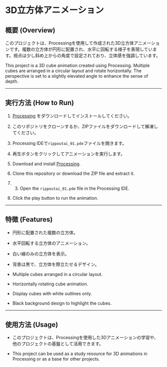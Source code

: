 # 3D立方体アニメーション

## 概要 (Overview)
このプロジェクトは、Processingを使用して作成された3D立方体アニメーションです。複数の立方体が円形に配置され、水平に回転する様子を表現しています。視点は少し斜め上からの角度で設定されており、立体感を強調しています。

This project is a 3D cube animation created using Processing. Multiple cubes are arranged in a circular layout and rotate horizontally. The perspective is set to a slightly elevated angle to enhance the sense of depth.

---

## 実行方法 (How to Run)
1. [Processing](https://processing.org/download) をダウンロードしてインストールしてください。
2. このリポジトリをクローンするか、ZIPファイルをダウンロードして解凍してください。
3. Processing IDEで`rippoutai_01.pde`ファイルを開きます。
4. 再生ボタンをクリックしてアニメーションを実行します。

1. Download and install [Processing](https://processing.org/download).
2. Clone this repository or download the ZIP file and extract it.
3. 3. Open the `rippoutai_01.pde` file in the Processing IDE.
4. Click the play button to run the animation.

---

## 特徴 (Features)
- 円形に配置された複数の立方体。
- 水平回転する立方体のアニメーション。
- 白い線のみの立方体を表示。
- 背景は黒で、立方体を際立たせるデザイン。

- Multiple cubes arranged in a circular layout.
- Horizontally rotating cube animation.
- Display cubes with white outlines only.
- Black background design to highlight the cubes.

---

## 使用方法 (Usage)
- このプロジェクトは、Processingを使用した3Dアニメーションの学習や、他のプロジェクトの基盤として活用できます。

- This project can be used as a study resource for 3D animations in Processing or as a base for other projects.




